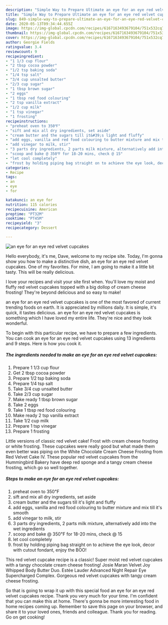 ```yaml
---
description: "Simple Way to Prepare Ultimate an eye for an eye red velvet cupcakes"
title: "Simple Way to Prepare Ultimate an eye for an eye red velvet cupcakes"
slug: 849-simple-way-to-prepare-ultimate-an-eye-for-an-eye-red-velvet-cupcakes
date: 2020-05-13T09:34:44.655Z
image: https://img-global.cpcdn.com/recipes/6167163493679104/751x532cq70/an-eye-for-an-eye-red-velvet-cupcakes-recipe-main-photo.jpg
thumbnail: https://img-global.cpcdn.com/recipes/6167163493679104/751x532cq70/an-eye-for-an-eye-red-velvet-cupcakes-recipe-main-photo.jpg
cover: https://img-global.cpcdn.com/recipes/6167163493679104/751x532cq70/an-eye-for-an-eye-red-velvet-cupcakes-recipe-main-photo.jpg
author: Georgie Fields
ratingvalue: 3.4
reviewcount: 9
recipeingredient:
- "1 1/3 cup flour"
- "2 tbsp cocoa powder"
- "1/2 tsp baking soda"
- "1/4 tsp salt"
- "3/4 cup unsalted butter"
- "2/3 cup sugar"
- "1 tbsp brown sugar"
- "2 eggs"
- "1 tbsp red food colouring"
- "2 tsp vanilla extract"
- "1/2 cup milk"
- "1 tsp vinegar"
- "1 frosting"
recipeinstructions:
- "preheat oven to 350℉"
- "sift and mix all dry ingredients, set aside"
- "cream butter and the sugars till it&#39;s light and fluffy"
- "add eggs, vanilla and red food colouring to butter mixture and mix till it&#39;s smooth"
- "add vinegar to milk, stir"
- "3 parts dry ingredients, 2 parts milk mixture, alternatively add into the wet ingredients"
- "scoop and bake @ 350℉ for 18-20 mins, check @ 15"
- "let cool completely"
- "frost by holding piping bag straight on to achieve the eye look, decor with cutout fondant, enjoy the BOO!"
categories:
- Recipe
tags:
- an
- eye
- for

katakunci: an eye for 
nutrition: 115 calories
recipecuisine: American
preptime: "PT32M"
cooktime: "PT45M"
recipeyield: "3"
recipecategory: Dessert

---
```



![an eye for an eye red velvet cupcakes](https://img-global.cpcdn.com/recipes/6167163493679104/751x532cq70/an-eye-for-an-eye-red-velvet-cupcakes-recipe-main-photo.jpg)

Hello everybody, it's me, Dave, welcome to my recipe site. Today, I'm gonna show you how to make a distinctive dish, an eye for an eye red velvet cupcakes. One of my favorites. For mine, I am going to make it a little bit tasty. This will be really delicious.

I love your recipes and visit your site first when. You&#39;ll love my moist and fluffy red velvet cupcakes topped with a big dollop of cream cheese frosting! They&#39;re beyond delicious and so easy to make!

an eye for an eye red velvet cupcakes is one of the most favored of current trending foods on earth. It is appreciated by millions daily. It is simple, it's quick, it tastes delicious. an eye for an eye red velvet cupcakes is something which I have loved my entire life. They're nice and they look wonderful.


To begin with this particular recipe, we have to prepare a few ingredients. You can cook an eye for an eye red velvet cupcakes using 13 ingredients and 9 steps. Here is how you cook it.

<!--inarticleads1-->

##### The ingredients needed to make an eye for an eye red velvet cupcakes:

1. Prepare 1 1/3 cup flour
1. Get 2 tbsp cocoa powder
1. Prepare 1/2 tsp baking soda
1. Prepare 1/4 tsp salt
1. Take 3/4 cup unsalted butter
1. Take 2/3 cup sugar
1. Make ready 1 tbsp brown sugar
1. Take 2 eggs
1. Take 1 tbsp red food colouring
1. Make ready 2 tsp vanilla extract
1. Take 1/2 cup milk
1. Prepare 1 tsp vinegar
1. Prepare 1 frosting


Little versions of classic red velvet cake! Frost with cream cheese frosting or white frosting. These cupcakes were really good but what made them even better was piping on the White Chocolate Cream Cheese Frosting from Red Velvet Cake IV. These popular red velvet cupcakes from the Hummingbird Bakery have deep red sponge and a tangy cream cheese frosting, which go so well together. 

<!--inarticleads2-->

##### Steps to make an eye for an eye red velvet cupcakes:

1. preheat oven to 350℉
1. sift and mix all dry ingredients, set aside
1. cream butter and the sugars till it&#39;s light and fluffy
1. add eggs, vanilla and red food colouring to butter mixture and mix till it&#39;s smooth
1. add vinegar to milk, stir
1. 3 parts dry ingredients, 2 parts milk mixture, alternatively add into the wet ingredients
1. scoop and bake @ 350℉ for 18-20 mins, check @ 15
1. let cool completely
1. frost by holding piping bag straight on to achieve the eye look, decor with cutout fondant, enjoy the BOO!


This red velvet cupcake recipe is a classic! Super moist red velvet cupcakes with a tangy chocolate cream cheese frosting! Josie Maran Velvet Joy Whipped Body Butter Duo. Estée Lauder Advanced Night Repair Eye Supercharged Complex. Gorgeous red velvet cupcakes with tangy cream cheese frosting. 

So that is going to wrap it up with this special food an eye for an eye red velvet cupcakes recipe. Thank you very much for your time. I'm confident that you can make this at home. There's gonna be more interesting food in home recipes coming up. Remember to save this page on your browser, and share it to your loved ones, friends and colleague. Thank you for reading. Go on get cooking!
